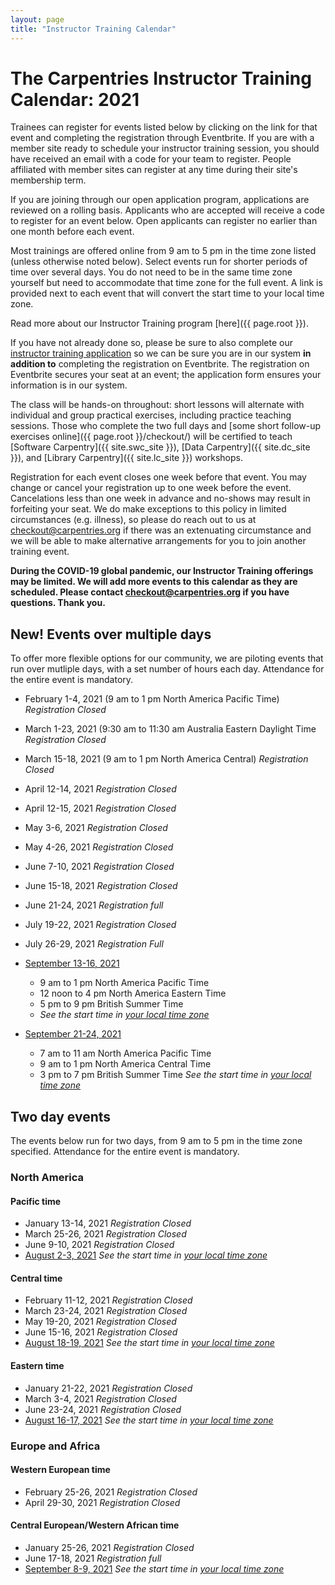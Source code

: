 ```yaml
---
layout: page
title: "Instructor Training Calendar"
---
```



# The Carpentries Instructor Training Calendar: 2021

Trainees can register for events listed below by clicking on the link for that event and completing the registration through Eventbrite.  If you are with a member site ready to schedule your instructor training session, you should have received an email with a code for your team to register. People affiliated with member sites can register at any time during their site's membership term.

If you are joining through our open application program, applications are reviewed on a rolling basis.  Applicants who are accepted will receive a code to register for an event below.  Open applicants can register no earlier than one month before each event.

Most trainings are offered online from 9 am to 5 pm in the time zone listed (unless otherwise noted below). Select events run for shorter periods of time over several days. You do not need to be in the same time zone yourself but need to accommodate that time zone for the full event. A link is provided next to each event that will convert the start time to your local time zone.

Read more about our Instructor Training program [here]({{ page.root }}).

If you have not already done so, please be sure to also complete our [instructor training application](https://amy.carpentries.org/forms/request_training/) so we can be sure you are in our system **in addition to** completing the registration on Eventbrite. The registration on Eventbrite secures your seat at an event; the application form ensures your information is in our system.    

The class will be hands-on throughout:
short lessons will alternate with individual and group practical exercises,
including practice teaching sessions.
Those who complete the two full days
and [some short follow-up exercises online]({{ page.root }}/checkout/)
will be certified to teach [Software Carpentry]({{ site.swc_site }}), [Data Carpentry]({{ site.dc_site }}), and [Library Carpentry]({{ site.lc_site }}) workshops.

Registration for each event closes one week before that event. You may change or cancel your registration up to one week before the event. Cancelations less than one week in advance and no-shows may result in forfeiting your seat.  We do make exceptions to this policy in limited circumstances (e.g. illness), so please do reach out to us at [checkout@carpentries.org](mailto:checkout@carpentries.org) if there was an extenuating circumstance and we will be able to make alternative arrangements for you to join another training event.

**During the COVID-19 global pandemic, our Instructor Training offerings may be limited. We will add more events to this calendar as they are scheduled. Please contact [checkout@carpentries.org](mailto:checkout@carpentries.org) if you have questions.  Thank you.**

## New! Events over multiple days
To offer more flexible options for our community, we are piloting events that run over mutliple days, with a set number of hours each day. Attendance for the entire event is mandatory.

* February 1-4, 2021 (9 am to 1 pm North America Pacific Time) *Registration Closed*
* March 1-23, 2021 (9:30 am to 11:30 am Australia Eastern Daylight Time *Registration Closed*
* March 15-18, 2021 (9 am to 1 pm North America Central) *Registration Closed*
* April 12-14, 2021 *Registration Closed*
* April 12-15, 2021 *Registration Closed*
* May 3-6, 2021 *Registration Closed*
* May 4-26, 2021 *Registration Closed*
* June 7-10, 2021 *Registration Closed* 


* June 15-18, 2021 *Registration Closed*

* June 21-24, 2021 *Registration full*

* July 19-22, 2021 *Registration Closed*

* July 26-29, 2021 *Registration Full*

* [September 13-16, 2021](https://www.eventbrite.com/e/online-instructor-training-september-13-16-2021-tickets-157674549823)
    * 9 am to 1 pm North America Pacific Time
    * 12 noon to 4 pm North America Eastern Time
    * 5 pm to 9 pm British Summer Time
    * *See the start time in [your local time zone](https://www.timeanddate.com/worldclock/fixedtime.html?iso=20210913T09&p1=137&ah=4)*

* [September 21-24, 2021](https://www.eventbrite.com/e/online-instructor-training-september-21-24-2021-tickets-157674854735) 
    * 7 am to 11 am North America Pacific Time
    * 9 am to 1 pm North America Central Time
    * 3 pm to 7 pm British Summer Time
    *See the start time in [your local time zone](https://www.timeanddate.com/worldclock/fixedtime.html?msg=Carpentries+Instructor+Training&iso=20210921T09&p1=64&ah=4)*


## Two day events

The events below run for two days, from 9 am to 5 pm in the time zone specified.  Attendance for the entire event is mandatory.

### North America

#### Pacific time
* January 13-14, 2021 *Registration Closed*
* March 25-26, 2021 *Registration Closed*
* June 9-10, 2021 *Registration Closed*
* [August 2-3, 2021](https://www.eventbrite.com/e/online-instructor-training-august-2-3-2021-n-america-pacific-time-tickets-157668439547) *See the start time in [your local time zone](https://www.timeanddate.com/worldclock/fixedtime.html?msg=Carpentries+Instructor+Training&iso=20210802T09&p1=137&ah=8)*


#### Central time
* February 11-12, 2021 *Registration Closed*
* March 23-24, 2021 *Registration Closed*
* May 19-20, 2021 *Registration Closed*
* June 15-16, 2021 *Registration Closed*
* [August 18-19, 2021](https://www.eventbrite.com/e/online-instructor-training-august-18-19-n-america-central-time-tickets-157668862813)  *See the start time in [your local time zone](https://www.timeanddate.com/worldclock/fixedtime.html?msg=Carpentries+Instructor+Training&iso=20210818T09&p1=64&ah=8)*

#### Eastern time
* January 21-22, 2021 *Registration Closed*
* March 3-4, 2021 *Registration Closed*
* June 23-24, 2021 *Registration Closed*
* [August 16-17, 2021](https://www.eventbrite.com/e/online-instructor-training-august-16-17-2021-n-america-eastern-time-tickets-157669426499) *See the start time in [your local time zone](https://www.timeanddate.com/worldclock/fixedtime.html?msg=Carpentries+Instructor+Training&iso=20210816T09&p1=179&ah=8)*


### Europe and Africa

#### Western European time
* February 25-26, 2021 *Registration Closed*
* April 29-30, 2021 *Registration Closed* 

#### Central European/Western African time
* January 25-26, 2021 *Registration Closed*
* June 17-18, 2021 *Registration full*
* [September 8-9, 2021](https://www.eventbrite.com/e/online-instructor-training-september-8-9-2021-central-european-time-tickets-157675255935) *See the start time in [your local time zone](https://www.timeanddate.com/worldclock/fixedtime.html?msg=Carpentries+Instructor+Training&iso=20210908T09&p1=195&ah=8)*

